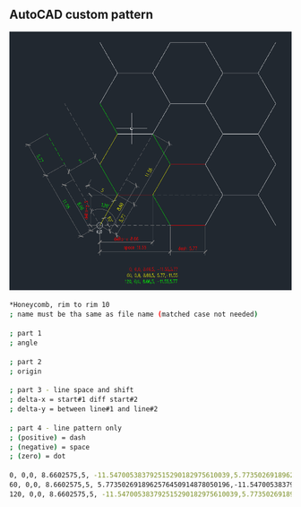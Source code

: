 AutoCAD custom pattern
---

![pattern](https://github.com/rern/tips/blob/master/AutoCAD/pattern.png)

```sh
*Honeycomb, rim to rim 10
; name must be tha same as file name (matched case not needed)

; part 1
; angle

; part 2
; origin

; part 3 - line space and shift
; delta-x = start#1 diff start#2
; delta-y = between line#1 and line#2

; part 4 - line pattern only
; (positive) = dash
; (negative) = space
; (zero) = dot

0, 0,0, 8.6602575,5, -11.547005383792515290182975610039,5.7735026918962576450914878050196
60, 0,0, 8.6602575,5, 5.7735026918962576450914878050196,-11.547005383792515290182975610039
120, 0,0, 8.6602575,5, -11.547005383792515290182975610039,5.7735026918962576450914878050196
```

